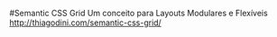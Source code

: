#Semantic CSS Grid
Um conceito para Layouts Modulares e Flexíveis
http://thiagodini.com/semantic-css-grid/
